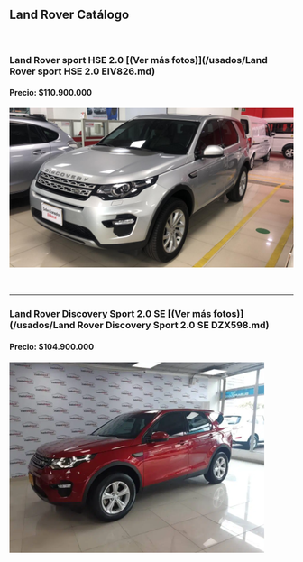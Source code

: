 ## Land Rover Catálogo

<p>&nbsp;</p>


### Land Rover sport HSE 2.0 [(Ver más fotos)](/usados/Land Rover sport HSE 2.0 EIV826.md)
#### Precio: $110.900.000

<img src="/usados/images/Land Rover sport HSE 2.0 EIV826.jpeg?raw=true"/>
<p>&nbsp;</p>

---
### Land Rover Discovery Sport 2.0 SE [(Ver más fotos)](/usados/Land Rover Discovery Sport 2.0 SE DZX598.md)
#### Precio: $104.900.000

<img src="/usados/images/Land Rover Discovery Sport 2.0 SE DZX598.PNG?raw=true"/>
<p>&nbsp;</p>
